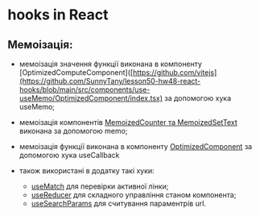 # hooks in React

## Мемоізація:

- мемоізація значення функції виконана в компоненту [OptimizedComputeComponent]([https://github.com/vitejs](https://github.com/SunnyTany/lesson50-hw48-react-hooks/blob/main/src/components/use-useMemo/OptimizedComponent/index.tsx) за допомогою хука useMemo;
- мемоізація компонентів [MemoizedCounter та MemoizedSetText](https://github.com/SunnyTany/lesson50-hw48-react-hooks/blob/main/src/components/use-memo/index.tsx) виконана за допомогою memo;
- мемоізація функції виконана в компоненту [OptimizedComponent](https://github.com/SunnyTany/lesson50-hw48-react-hooks/blob/main/src/components/use-useCallback/OptimizedComponent/index.tsx) за допомогою хука useCallback

- також використані в додатку такі хуки:
  - [useMatch](https://github.com/SunnyTany/lesson50-hw48-react-hooks/blob/main/src/components/use-useMatch/Navigation/index.tsx) для перевірки активної лінки;
  - [useReducer](https://github.com/SunnyTany/lesson50-hw48-react-hooks/blob/main/src/components/use-useReducer/Counter/index.tsx) для складного управління станом компонента;
  - [useSearchParams](https://github.com/SunnyTany/lesson50-hw48-react-hooks/blob/main/src/components/use-useSearchParams/SearchParamsComponent/index.tsx) для считування параментрів url.
